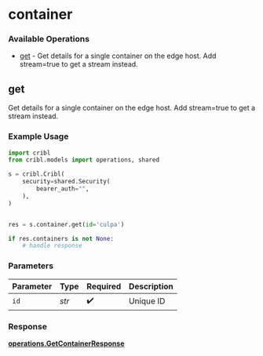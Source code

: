 # container

### Available Operations

* [get](#get) - Get details for a single container on the edge host. Add stream=true to get a stream instead.

## get

Get details for a single container on the edge host. Add stream=true to get a stream instead.

### Example Usage

```python
import cribl
from cribl.models import operations, shared

s = cribl.Cribl(
    security=shared.Security(
        bearer_auth="",
    ),
)


res = s.container.get(id='culpa')

if res.containers is not None:
    # handle response
```

### Parameters

| Parameter          | Type               | Required           | Description        |
| ------------------ | ------------------ | ------------------ | ------------------ |
| `id`               | *str*              | :heavy_check_mark: | Unique ID          |


### Response

**[operations.GetContainerResponse](../../models/operations/getcontainerresponse.md)**

